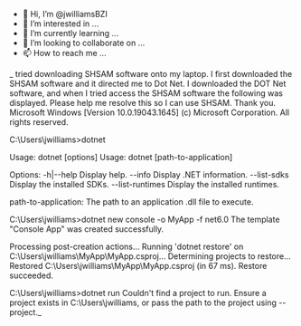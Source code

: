- 👋 Hi, I’m @jwilliamsBZI
- 👀 I’m interested in ...
- 🌱 I’m currently learning ...
- 💞️ I’m looking to collaborate on ...
- 📫 How to reach me ...

<!---
jwilliamsBZI/jwilliamsBZI is a ✨ special ✨ repository because its `README.md` (this file) appears on your GitHub profile.
You can click the Preview link to take a look at your changes.
--->
_ tried downloading SHSAM software onto my laptop.  I first downloaded the SHSAM software and it directed me to Dot Net.  I downloaded the DOT Net software, and when I tried access
the SHSAM software the following was displayed.  Please help me resolve this so I can use SHSAM.  Thank you.
Microsoft Windows [Version 10.0.19043.1645]
(c) Microsoft Corporation. All rights reserved.

C:\Users\jwilliams>dotnet

Usage: dotnet [options]
Usage: dotnet [path-to-application]

Options:
  -h|--help         Display help.
  --info            Display .NET information.
  --list-sdks       Display the installed SDKs.
  --list-runtimes   Display the installed runtimes.

path-to-application:
  The path to an application .dll file to execute.

C:\Users\jwilliams>dotnet new console -o MyApp -f net6.0
The template "Console App" was created successfully.

Processing post-creation actions...
Running 'dotnet restore' on C:\Users\jwilliams\MyApp\MyApp.csproj...
  Determining projects to restore...
  Restored C:\Users\jwilliams\MyApp\MyApp.csproj (in 67 ms).
Restore succeeded.


C:\Users\jwilliams>dotnet run
Couldn't find a project to run. Ensure a project exists in C:\Users\jwilliams, or pass the path to the project using --project._
